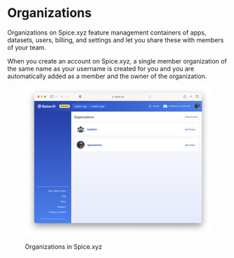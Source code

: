 # Organizations

Organizations on Spice.xyz feature management containers of apps, datasets, users, billing, and settings and let you share these with members of your team.

When you create an account on Spice.xyz, a single member organization of the same name as your username is created for you and you are automatically added as a member and the owner of the organization.

<figure><img src="../../.gitbook/assets/image (3).png" alt="Organizations"><figcaption><p>Organizations in Spice.xyz</p></figcaption></figure>

